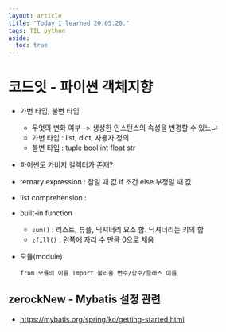 ```yaml
---
layout: article
title: "Today I learned 20.05.20."
tags: TIL python
aside:
  toc: true
---
```







# 코드잇 - 파이썬 객체지향

- 가변 타입, 불변 타입
  - 무엇의 변화 여부 -> 생성한 인스턴스의 속성을 변경할 수 있느냐
  - 가변 타입 : list, dict, 사용자 정의
  - 불변 타입 : tuple bool int float str
  
- 파이썬도 가비지 컬렉터가 존재?

- ternary expression : 참일 때 값 if  조건 else 부정일 때 값

- list comprehension : 

- built-in function

  - `sum()` : 리스트, 튜플, 딕셔너리 요소 합. 딕셔너리는 키의 합
  - `zfill()` : 왼쪽에 자리 수 만큼 0으로 채움

- 모듈(module)

  `from 모듈의 이름 import 불러올 변수/함수/클래스 이름`





## zerockNew - Mybatis 설정 관련

- https://mybatis.org/spring/ko/getting-started.html